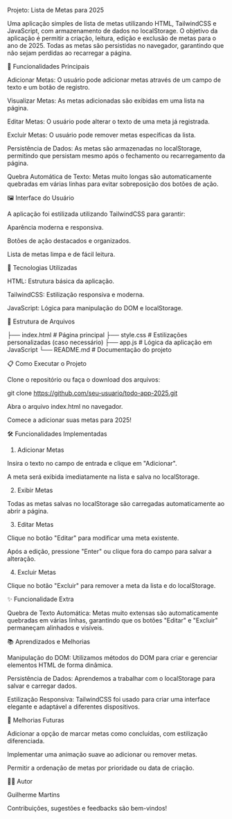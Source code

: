 Projeto: Lista de Metas para 2025

Uma aplicação simples de lista de metas utilizando HTML, TailwindCSS e JavaScript, com armazenamento de dados no localStorage. O objetivo da aplicação é permitir a criação, leitura, edição e exclusão de metas para o ano de 2025. Todas as metas são persistidas no navegador, garantindo que não sejam perdidas ao recarregar a página.

🎯 Funcionalidades Principais

Adicionar Metas: O usuário pode adicionar metas através de um campo de texto e um botão de registro.

Visualizar Metas: As metas adicionadas são exibidas em uma lista na página.

Editar Metas: O usuário pode alterar o texto de uma meta já registrada.

Excluir Metas: O usuário pode remover metas específicas da lista.

Persistência de Dados: As metas são armazenadas no localStorage, permitindo que persistam mesmo após o fechamento ou recarregamento da página.

Quebra Automática de Texto: Metas muito longas são automaticamente quebradas em várias linhas para evitar sobreposição dos botões de ação.

🖼️ Interface do Usuário

A aplicação foi estilizada utilizando TailwindCSS para garantir:

Aparência moderna e responsiva.

Botões de ação destacados e organizados.

Lista de metas limpa e de fácil leitura.

🚀 Tecnologias Utilizadas

HTML: Estrutura básica da aplicação.

TailwindCSS: Estilização responsiva e moderna.

JavaScript: Lógica para manipulação do DOM e localStorage.

📂 Estrutura de Arquivos

├── index.html         # Página principal
├── style.css          # Estilizações personalizadas (caso necessário)
├── app.js             # Lógica da aplicação em JavaScript
└── README.md          # Documentação do projeto

📋 Como Executar o Projeto

Clone o repositório ou faça o download dos arquivos:

git clone https://github.com/seu-usuario/todo-app-2025.git

Abra o arquivo index.html no navegador.

Comece a adicionar suas metas para 2025!

🛠️ Funcionalidades Implementadas

1. Adicionar Metas

Insira o texto no campo de entrada e clique em "Adicionar".

A meta será exibida imediatamente na lista e salva no localStorage.

2. Exibir Metas

Todas as metas salvas no localStorage são carregadas automaticamente ao abrir a página.

3. Editar Metas

Clique no botão "Editar" para modificar uma meta existente.

Após a edição, pressione "Enter" ou clique fora do campo para salvar a alteração.

4. Excluir Metas

Clique no botão "Excluir" para remover a meta da lista e do localStorage.

✨ Funcionalidade Extra

Quebra de Texto Automática: Metas muito extensas são automaticamente quebradas em várias linhas, garantindo que os botões "Editar" e "Excluir" permaneçam alinhados e visíveis.

📚 Aprendizados e Melhorias

Manipulação do DOM: Utilizamos métodos do DOM para criar e gerenciar elementos HTML de forma dinâmica.

Persistência de Dados: Aprendemos a trabalhar com o localStorage para salvar e carregar dados.

Estilização Responsiva: TailwindCSS foi usado para criar uma interface elegante e adaptável a diferentes dispositivos.

🔧 Melhorias Futuras

Adicionar a opção de marcar metas como concluídas, com estilização diferenciada.

Implementar uma animação suave ao adicionar ou remover metas.

Permitir a ordenação de metas por prioridade ou data de criação.

👨‍💻 Autor

Guilherme Martins

Contribuições, sugestões e feedbacks são bem-vindos!
